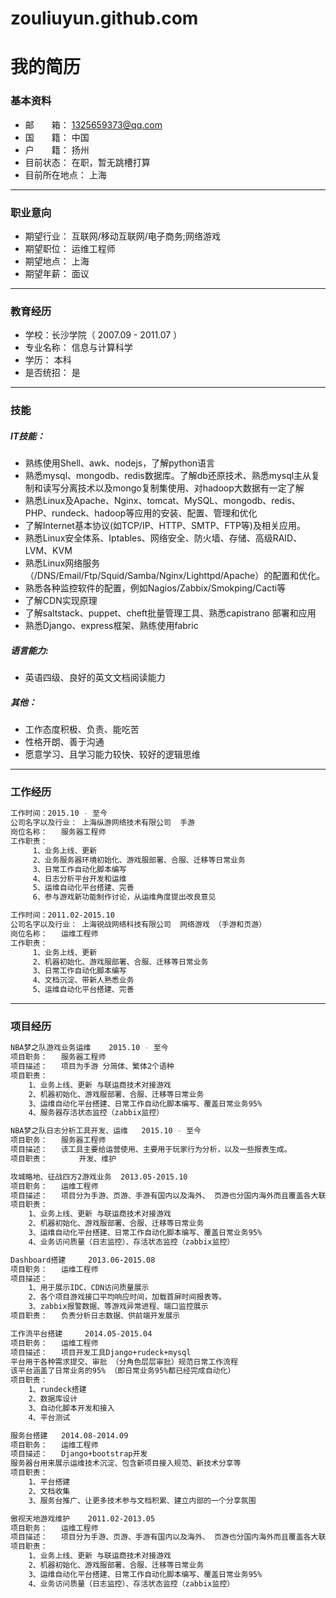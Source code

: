# zouliuyun.github.com

# 我的简历
### 基本资料 
* 邮　　箱： 	1325659373@qq.com 
* 国　　籍： 	中国 	
* 户　　籍： 	扬州 
* 目前状态： 	在职，暂无跳槽打算 	
* 目前所在地点： 	上海 

________________________________________

### 职业意向 
* 期望行业： 	互联网/移动互联网/电子商务;网络游戏 
* 期望职位： 	运维工程师 
* 期望地点： 	上海 
* 期望年薪： 	面议 

________________________________________


### 教育经历 
* 学校：长沙学院（ 2007.09 - 2011.07 ） 
* 专业名称： 	信息与计算科学 	
* 学历： 	本科 	
* 是否统招： 	是 

________________________________________


### 技能
#####  IT技能：
* 熟练使用Shell、awk、nodejs，了解python语言
* 熟悉mysql、mongodb、redis数据库。了解db还原技术、熟悉mysql主从复制和读写分离技术以及mongo复制集使用、对hadoop大数据有一定了解
* 熟悉Linux及Apache、Nginx、tomcat、MySQL、mongodb、redis、PHP、rundeck、hadoop等应用的安装、配置、管理和优化
* 了解Internet基本协议(如TCP/IP、HTTP、SMTP、FTP等)及相关应用。
* 熟悉Linux安全体系、Iptables、网络安全、防火墙、存储、高级RAID、LVM、KVM
* 熟悉Linux网络服务（/DNS/Email/Ftp/Squid/Samba/Nginx/Lighttpd/Apache）的配置和优化。
* 熟悉各种监控软件的配置，例如Nagios/Zabbix/Smokping/Cacti等
* 了解CDN实现原理
* 了解saltstack、puppet、cheft批量管理工具、熟悉capistrano 部署和应用
* 熟悉Django、express框架、熟练使用fabric 

#####  语言能力:
* 英语四级、良好的英文文档阅读能力

#####  其他：
* 工作态度积极、负责、能吃苦
* 性格开朗、善于沟通
* 愿意学习、且学习能力较快、较好的逻辑思维

________________________________________

### 工作经历
```sh
工作时间：2015.10 - 至今 
公司名字以及行业： 上海纵游网络技术有限公司 	手游
岗位名称： 	服务器工程师
工作职责： 
	 1、业务上线、更新
	 2、业务服务器环境初始化、游戏服部署、合服、迁移等日常业务
	 3、日常工作自动化脚本编写
	 4、日志分析平台开发和运维
	 5、运维自动化平台搭建、完善 
	 6、参与游戏新功能制作讨论，从运维角度提出改良意见
```
```sh
工作时间：2011.02-2015.10 
公司名字以及行业： 上海锐战网络科技有限公司 	网络游戏 （手游和页游）
岗位名称： 	运维工程师
工作职责： 
	 1、业务上线、更新
	 2、机器初始化、游戏服部署、合服、迁移等日常业务
	 3、日常工作自动化脚本编写
	 4、文档沉淀、带新人熟悉业务
	 5、运维自动化平台搭建、完善 
```

________________________________________
### 项目经历 
```sh
NBA梦之队游戏业务运维 	2015.10 - 至今
项目职务： 	服务器工程师 
项目描述： 	项目为手游 分简体、繁体2个语种
项目职责： 	
	1、业务上线、更新 与联运商技术对接游戏
	2、机器初始化、游戏服部署、合服、迁移等日常业务
	3、运维自动化平台搭建、日常工作自动化脚本编写、覆盖日常业务95%
	4、服务器存活状态监控（zabbix监控） 
```
```sh
NBA梦之队日志分析工具开发、运维 	2015.10 - 至今
项目职务： 	服务器工程师 
项目描述： 	该工具主要给运营使用、主要用于玩家行为分析，以及一些报表生成。
项目职责：       开发、维护
```
```sh
攻城略地、征战四方2游戏业务 	2013.05-2015.10 
项目职务： 	运维工程师 
项目描述： 	项目分为手游、页游、手游有国内以及海外、 页游也分国内海外而且覆盖各大联运商平台、其他也包含腾讯平台
项目职责： 	
	1、业务上线、更新 与联运商技术对接游戏
	2、机器初始化、游戏服部署、合服、迁移等日常业务
	3、运维自动化平台搭建、日常工作自动化脚本编写、覆盖日常业务95%
	4、业务访问质量（日志监控）、存活状态监控（zabbix监控） 
```
```sh
Dashboard搭建 	2013.06-2015.08 
项目职务： 	运维工程师 
项目描述： 	
	1、用于展示IDC、CDN访问质量展示
	2、各个项目游戏接口平均响应时间，加载首屏时间报表等。
	3、zabbix报警数据、等游戏异常进程、端口监控展示 
项目职责： 	负责分析日志数据、供前端开发展示 
```
```sh
工作流平台搭建 	2014.05-2015.04 
项目职务： 	运维工程师 
项目描述： 	项目开发工具Django+rudeck+mysql
平台用于各种需求提交、审批 （分角色层层审批）规范日常工作流程
该平台涵盖了日常业务的95% （即日常业务95%都已经完成自动化） 
项目职责： 	
	1、rundeck搭建
	2、数据库设计
	3、自动化脚本开发和接入
	4、平台测试 
```
```sh
服务台搭建 	2014.08-2014.09 
项目职务： 	运维工程师 
项目描述： 	Django+bootstrap开发
服务器台用来展示运维技术沉淀、包含新项目接入规范、新技术分享等 
项目职责： 	
	1、平台搭建
	2、文档收集
	3、服务台推广、让更多技术参与文档积累、建立内部的一个分享氛围 
```
```sh
傲视天地游戏维护 	2011.02-2013.05 
项目职务： 	运维工程师 
项目描述： 	项目分为手游、页游、手游有国内以及海外、 页游也分国内海外而且覆盖各大联运商平台、其他也包含腾讯平台 
项目职责： 	
	1、业务上线、更新 与联运商技术对接游戏 
	2、机器初始化、游戏服部署、合服、迁移等日常业务 
	3、运维自动化平台搭建、日常工作自动化脚本编写、覆盖日常业务95% 
	4、业务访问质量（日志监控）、存活状态监控（zabbix监控） 
```
